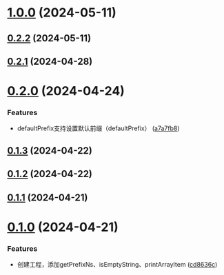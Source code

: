# [1.0.0](https://github.com/liuxian496/cyndi/compare/v0.2.2...v1.0.0) (2024-05-11)



## [0.2.2](https://github.com/liuxian496/cyndi/compare/v0.2.1...v0.2.2) (2024-05-11)



## [0.2.1](https://github.com/liuxian496/cyndi/compare/v0.2.0...v0.2.1) (2024-04-28)



# [0.2.0](https://github.com/liuxian496/cyndi/compare/v0.1.3...v0.2.0) (2024-04-24)


### Features

* defaultPrefix支持设置默认前缀（defaultPrefix） ([a7a7fb8](https://github.com/liuxian496/cyndi/commit/a7a7fb8be589c50290e2b66118027793665c896c))



## [0.1.3](https://github.com/liuxian496/cyndi/compare/v0.1.2...v0.1.3) (2024-04-22)



## [0.1.2](https://github.com/liuxian496/cyndi/compare/v0.1.1...v0.1.2) (2024-04-22)



## [0.1.1](https://github.com/liuxian496/cyndi/compare/v0.1.0...v0.1.1) (2024-04-21)



# [0.1.0](https://github.com/liuxian496/cyndi/compare/cd8636cb30848089f4d32c0b4a216adf66fce5b0...v0.1.0) (2024-04-21)


### Features

* 创建工程，添加getPrefixNs、isEmptyString、printArrayItem ([cd8636c](https://github.com/liuxian496/cyndi/commit/cd8636cb30848089f4d32c0b4a216adf66fce5b0))




